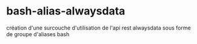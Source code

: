 # bash-alias-alwaysdata
création d'une surcouche d'utilisation de l'api rest alwaysdata sous forme de groupe d'aliases bash
